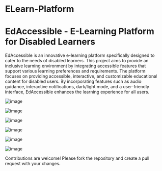 # ELearn-Platform
# EdAccessible - E-Learning Platform for Disabled Learners
EdAccessible is an innovative e-learning platform specifically designed to cater to the needs of disabled learners. This project aims to provide an inclusive learning environment by integrating accessible features that support various learning preferences and requirements.
The platform focuses on providing accessible, interactive, and customizable educational content for disabled users. By incorporating features such as audio guidance, interactive notifications, dark/light mode, and a user-friendly interface, EdAccessible enhances the learning experience for all users.

![image](https://github.com/user-attachments/assets/a5e9a943-7b9c-49bb-a9f5-618f5a238d8d)

![image](https://github.com/user-attachments/assets/206a58aa-ce99-4e58-ba75-9623e30269fd)

![image](https://github.com/user-attachments/assets/804fae58-e481-4fc6-87b6-6e6a08f45b70)

![image](https://github.com/user-attachments/assets/164efe56-3f09-4497-97ad-ec9f639b570c)

![image](https://github.com/user-attachments/assets/6b33ae1b-2743-49b3-bae2-9d9323fc5efd)

![image](https://github.com/user-attachments/assets/1f645263-7e2c-40bd-bbf7-ae5319caf289)

Contributions are welcome! Please fork the repository and create a pull request with your changes.







